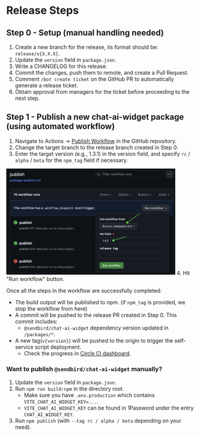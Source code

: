# Release Steps

## Step 0 - Setup (manual handling needed)
1. Create a new branch for the release, its format should be: `release/v{X.X.X}`.
2. Update the `version` field in `package.json`.
3. Write a CHANGELOG for this release.
4. Commit the changes, push them to remote, and create a Pull Request.
5. Comment `/bot create ticket` on the GitHub PR to automatically generate a release ticket.
6. Obtain approval from managers for the ticket before proceeding to the next step.

## Step 1 - Publish a new chat-ai-widget package (using automated workflow)
1. Navigate to Actions -> [Publish Workflow](./.github/workflows/package-publish.yml) in the GitHub repository.
2. Change the target branch to the release branch created in Step 0.
3. Enter the target version (e.g., 1.3.1) in the version field, and specify `rc` / `alpha` / `beta` for the `npm_tag` field if necessary.
<img width="450px" alt="workflow-guide" src="screenshot/workflow-guide.png">
4. Hit "Run workflow" button.

Once all the steps in the workflow are successfully completed:
   - The build output will be published to npm. (if `npm_tag` is provided, we stop the workflow from here)
   - A commit will be pushed to the release PR created in Step 0. This commit includes:
     - `@sendbird/chat-ai-widget` dependency version updated in `/packages/*`.
   - A new tag(`v{version}`) will be pushed to the origin to trigger the self-service script deployment.
     -  Check the progress in [Circle CI dashboard](https://app.circleci.com/pipelines/github/sendbird/chat-ai-widget).

### Want to publish `@sendbird/chat-ai-widget` manually?
1. Update the `version` field in `package.json`.
2. Run `npm run build:npm` in the directory root.
   - Make sure you have `.env.production` which contains `VITE_CHAT_AI_WIDGET_KEY=...`.
   - `VITE_CHAT_AI_WIDGET_KEY` can be found in 1Password under the entry `CHAT_AI_WIDGET_KEY`.
3. Run `npm publish` (with `--tag rc / alpha / beta` depending on your need).
